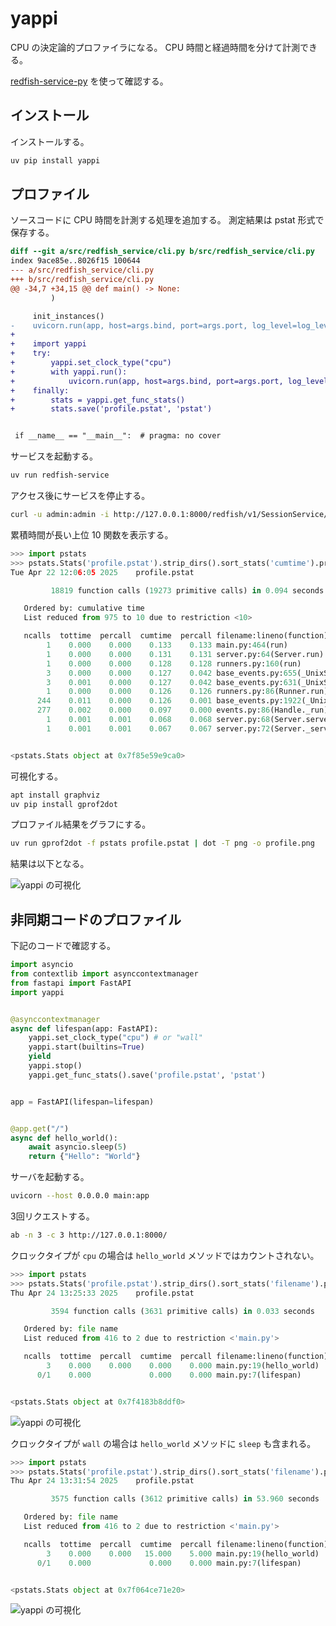 # yappi

CPU の決定論的プロファイラになる。
CPU 時間と経過時間を分けて計測できる。

[redfish-service-py](https://github.com/9506hqwy/redfish-service-py) を使って確認する。

## インストール

インストールする。

```sh
uv pip install yappi
```

## プロファイル

ソースコードに CPU 時間を計測する処理を追加する。
測定結果は pstat 形式で保存する。

```patch
diff --git a/src/redfish_service/cli.py b/src/redfish_service/cli.py
index 9ace85e..8026f15 100644
--- a/src/redfish_service/cli.py
+++ b/src/redfish_service/cli.py
@@ -34,7 +34,15 @@ def main() -> None:
         )

     init_instances()
-    uvicorn.run(app, host=args.bind, port=args.port, log_level=log_level)
+
+    import yappi
+    try:
+        yappi.set_clock_type("cpu")
+        with yappi.run():
+            uvicorn.run(app, host=args.bind, port=args.port, log_level=log_level)
+    finally:
+        stats = yappi.get_func_stats()
+        stats.save('profile.pstat', 'pstat')


 if __name__ == "__main__":  # pragma: no cover
```

サービスを起動する。

```sh
uv run redfish-service
```

アクセス後にサービスを停止する。

```sh
curl -u admin:admin -i http://127.0.0.1:8000/redfish/v1/SessionService/Sessions
```

累積時間が長い上位 10 関数を表示する。

```python
>>> import pstats
>>> pstats.Stats('profile.pstat').strip_dirs().sort_stats('cumtime').print_stats(10)
Tue Apr 22 12:06:05 2025    profile.pstat

         18819 function calls (19273 primitive calls) in 0.094 seconds

   Ordered by: cumulative time
   List reduced from 975 to 10 due to restriction <10>

   ncalls  tottime  percall  cumtime  percall filename:lineno(function)
        1    0.000    0.000    0.133    0.133 main.py:464(run)
        1    0.000    0.000    0.131    0.131 server.py:64(Server.run)
        1    0.000    0.000    0.128    0.128 runners.py:160(run)
        3    0.000    0.000    0.127    0.042 base_events.py:655(_UnixSelectorEventLoop.run_until_complete)
        3    0.001    0.000    0.127    0.042 base_events.py:631(_UnixSelectorEventLoop.run_forever)
        1    0.000    0.000    0.126    0.126 runners.py:86(Runner.run)
      244    0.011    0.000    0.126    0.001 base_events.py:1922(_UnixSelectorEventLoop._run_once)
      277    0.002    0.000    0.097    0.000 events.py:86(Handle._run)
        1    0.001    0.001    0.068    0.068 server.py:68(Server.serve)
        1    0.001    0.001    0.067    0.067 server.py:72(Server._serve)


<pstats.Stats object at 0x7f85e59e9ca0>
```

可視化する。

```sh
apt install graphviz
uv pip install gprof2dot
```

プロファイル結果をグラフにする。

```sh
uv run gprof2dot -f pstats profile.pstat | dot -T png -o profile.png
```

結果は以下となる。

![yappi の可視化](../_static/image/yappi.png "yappi の可視化")

## 非同期コードのプロファイル

下記のコードで確認する。

```python
import asyncio
from contextlib import asynccontextmanager
from fastapi import FastAPI
import yappi


@asynccontextmanager
async def lifespan(app: FastAPI):
    yappi.set_clock_type("cpu") # or "wall"
    yappi.start(builtins=True)
    yield
    yappi.stop()
    yappi.get_func_stats().save('profile.pstat', 'pstat')


app = FastAPI(lifespan=lifespan)


@app.get("/")
async def hello_world():
    await asyncio.sleep(5)
    return {"Hello": "World"}
```

サーバを起動する。

```sh
uvicorn --host 0.0.0.0 main:app
```

3回リクエストする。

```sh
ab -n 3 -c 3 http://127.0.0.1:8000/
```

クロックタイプが `cpu` の場合は `hello_world` メソッドではカウントされない。

```python
>>> import pstats
>>> pstats.Stats('profile.pstat').strip_dirs().sort_stats('filename').print_stats('main.py')
Thu Apr 24 13:25:33 2025    profile.pstat

         3594 function calls (3631 primitive calls) in 0.033 seconds

   Ordered by: file name
   List reduced from 416 to 2 due to restriction <'main.py'>

   ncalls  tottime  percall  cumtime  percall filename:lineno(function)
        3    0.000    0.000    0.000    0.000 main.py:19(hello_world)
      0/1    0.000             0.000    0.000 main.py:7(lifespan)


<pstats.Stats object at 0x7f4183b8ddf0>
```

![yappi の可視化](../_static/image/yappi-async-cpu.png "yappi の可視化")

クロックタイプが `wall` の場合は `hello_world` メソッドに `sleep` も含まれる。

```python
>>> import pstats
>>> pstats.Stats('profile.pstat').strip_dirs().sort_stats('filename').print_stats('main.py')
Thu Apr 24 13:31:54 2025    profile.pstat

         3575 function calls (3612 primitive calls) in 53.960 seconds

   Ordered by: file name
   List reduced from 416 to 2 due to restriction <'main.py'>

   ncalls  tottime  percall  cumtime  percall filename:lineno(function)
        3    0.000    0.000   15.000    5.000 main.py:19(hello_world)
      0/1    0.000             0.000    0.000 main.py:7(lifespan)


<pstats.Stats object at 0x7f064ce71e20>
```

![yappi の可視化](../_static/image/yappi-async-wall.png "yappi の可視化")
